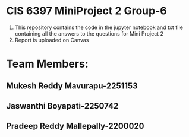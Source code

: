 # CIS 6397 MiniProject 2 Group-6
1. This repository contains the code in the jupyter notebook and txt file containing all the answers to the questions for Mini Project 2
2. Report is uploaded on Canvas


# Team Members:

## Mukesh Reddy Mavurapu-2251153
## Jaswanthi Boyapati-2250742
## Pradeep Reddy Mallepally-2200020
